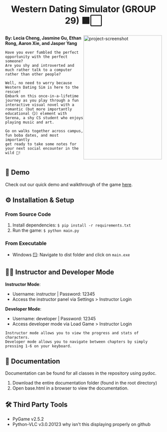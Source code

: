 
<h1 align="center" id="title">Western Dating Simulator (GROUP 29) 🟪⬜</h1>

<div style="display: flex; justify-content: space-between;">
  <div style="width: 50%;">
  <b>By: Lecia Cheng, Jasmine Gu, Ethan Rong, Aaron Xie, and Jasper Yang</b>
    
    Have you ever fumbled the perfect opportunity with the perfect someone?
    Are you shy and introverted and much rather talk to a computer rather than other people?
    ‎ 
    Well, no need to worry because Western Dating Sim is here to the rescue! 
    Embark on this once-in-a-lifetime journey as you play through a fun interactive visual novel with a 
    romantic (but more importantly educational 😏) element with Serena, a shy CS student who enjoys 
    playing music and art. 
    
    Go on walks together across campus, fun boba dates, and most importantly 
    get ready to take some notes for your next social encounter in the wild 🌴!

 
  </div>
  <div style="width: 50%;">
    <img src="https://i.imgur.com/jFSf4dj.png" alt="project-screenshot" width="100%" height="100%">
  </div>
</div>

## 🚀 Demo
Check out our quick demo and walkthrough of the game [here](https://www.youtube.com/watch?v=dQw4w9WgXcQ).

## ⚙️ Installation & Setup
### From Source Code
1. Install dependencies: ```$ pip install -r requirements.txt```
2. Run the game: ```$ python main.py```

### From Executable
- Windows 🪟: Navigate to dist folder and click on `main.exe`

## 👨‍💻 Instructor and Developer Mode
**Instructor Mode**:
- Username: instructor | Password: 12345
- Access the instructor panel via Settings > Instructor Login

**Developer Mode**:
- Username: developer | Password: 12345
- Access developer mode via Load Game > Instructor Login

````
Instructor mode allows you to view the progress and stats of characters. 
Developer mode allows you to navigate between chapters by simply pressing 1-6 on your keyboard.
````
## 📝 Documentation
Documentation can be found for all classes in the repository using pydoc.
1. Download the entire documentation folder (found in the root directory)
2. Open base.html in a browser to view the documentation.

## 🛠️ Third Party Tools
- PyGame v2.5.2
- Python-VLC v3.0.20123 why isn't this displaying properly on github
